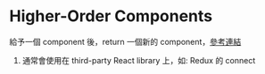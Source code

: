 # Higher-Order Components
給予一個 component 後，return 一個新的 component，[參考連結](https://reactjs.org/docs/higher-order-components.html)
1. 通常會使用在 third-party React library 上，如: Redux 的 connect